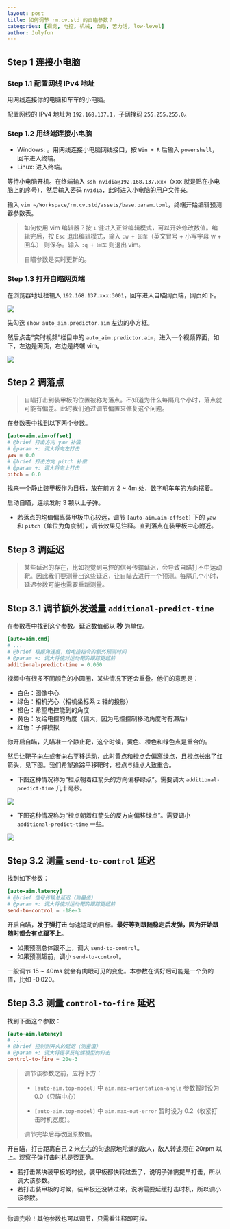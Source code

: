 ```yaml
---
layout: post
title: 如何调节 rm.cv.std 的自瞄参数？
categories: [视觉, 电控, 机械, 自瞄, 苦力活, low-level]
author: Julyfun
---
```


## Step 1 连接小电脑

### Step 1.1 配置网线 IPv4 地址

用网线连接你的电脑和车车的小电脑。

配置网线的 IPv4 地址为 `192.168.137.1`，子网掩码 `255.255.255.0`。

### Step 1.2 用终端连接小电脑

- Windows: 。用网线连接小电脑网线接口，按 `Win + R` 后输入 `powershell`，回车进入终端。
- Linux: 进入终端。

等待小电脑开机。在终端输入 `ssh nvidia@192.168.137.xxx`（xxx 就是贴在小电脑上的序号），然后输入密码 `nvidia`，此时进入小电脑的用户文件夹。

输入 `vim ~/Workspace/rm.cv.std/assets/base.param.toml`，终端开始编辑预测器参数表。

> 如何使用 vim 编辑器？按 `i` 键进入正常编辑模式，可以开始修改数值。编辑完后，按 `Esc` 退出编辑模式，输入 `:w + 回车`（英文冒号 + 小写字母 w + 回车） 则保存。输入 `:q + 回车` 则退出 vim。
>
> 自瞄参数是实时更新的。
>

### Step 1.3 打开自瞄网页端

在浏览器地址栏输入 `192.168.137.xxx:3001`，回车进入自瞄网页端，网页如下。

![](assets/3871684244550_.pic_hd.jpg)

先勾选 `show auto_aim.predictor.aim` 左边的小方框。

然后点击“实时视频”栏目中的 `auto_aim.predictor.aim`，进入一个视频界面，如下，左边是网页，右边是终端 vim。

![](assets/3911684247552_.pic_hd.jpg)

## Step 2 调落点

> 自瞄打击到装甲板的位置被称为落点。不知道为什么每隔几个小时，落点就可能有偏差。此时我们通过调节偏置来修复这个问题。

在参数表中找到以下两个参数。

```toml
[auto-aim.aim-offset]
# @brief 打击方向 yaw 补偿
# @param +: 调大将向左打击
yaw = 0.0
# @brief 打击方向 pitch 补偿
# @param +: 调大将向上打击
pitch = 0.0
```

找来一个静止装甲板作为目标，放在前方 2 ~ 4m 处，数字朝车车的方向摆着。

启动自瞄，连续发射 3 颗以上子弹。

- 若落点的均值偏离装甲板中心较远，调节 `[auto-aim.aim-offset]` 下的 `yaw` 和 `pitch`（单位为角度制），调节效果见注释。直到落点在装甲板中心附近。

## Step 3 调延迟

> 某些延迟的存在，比如视觉到电控的信号传输延迟，会导致自瞄打不中运动靶。因此我们要测量出这些延迟，让自瞄去进行一个预测。每隔几个小时，延迟参数可能也需要重新测量。

## Step 3.1 调节额外发送量 `additional-predict-time`

在参数表中找到这个参数。延迟数值都以 **秒** 为单位。

```toml
[auto-aim.cmd]
# ...
# @brief 根据角速度，给电控指令的额外预测时间
# @param +: 调大将使对运动靶的跟踪更超前
additional-predict-time = 0.060
```

视频中有很多不同颜色的小圆圈，某些情况下还会重叠。他们的意思是：

- 白色：图像中心
- 绿色：相机光心（相机坐标系 z 轴的投影）
- 橙色：希望电控能到的角度
- 黄色：发给电控的角度（偏大，因为电控控制移动角度时有滞后）
- 红色：子弹模拟

你开启自瞄，先瞄准一个静止靶，这个时候，黄色、橙色和绿色点是重合的。

然后让靶子向左或者向右平移运动，此时黄点和橙点会偏离绿点，且橙点长出了红箭头，见下图。我们希望追踪平移靶时，橙点与绿点大致重合。

- 下图这种情况称为“橙点朝着红箭头的方向偏移绿点”。需要调大 `additional-predict-time` 几十毫秒。

![](assets/3891684246407_.pic.jpg)

- 下图这种情况称为“橙点朝着红箭头的反方向偏移绿点”。需要调小 `additional-predict-time` 一些。

![](assets/3901684246652_.pic.jpg)

## Step 3.2 测量 `send-to-control` 延迟

找到如下参数：

```toml
[auto-aim.latency]
# @brief 信号传输总延迟（测量值）
# @param +: 调大将使对运动靶的跟踪更超前
send-to-control = -18e-3
```

开启自瞄，**发子弹打击** 匀速运动的目标。**最好等到跟随稳定后发弹，因为开始跟随时都会有点跟不上**。

- 如果预测总体跟不上，调大 `send-to-control`。
- 如果预测超前，调小 `send-to-control`。

一般调节 15 ~ 40ms 就会有肉眼可见的变化。本参数在调好后可能是一个负的值，比如 -0.020。

## Step 3.3 测量 `control-to-fire` 延迟

找到下面这个参数：

```toml
[auto-aim.latency]
# ...
# @brief 控制到开火的延迟（测量值）
# @param +: 调大将提早反陀螺模型的打击
control-to-fire = 20e-3
```

> 调节该参数之前，应将下方：
> - `[auto-aim.top-model]` 中 `aim.max-orientation-angle` 参数暂时设为 0.0（只瞄中心）
> 
> - `[auto-aim.top-model]` 中 `aim.max-out-error` 暂时设为 0.2（收紧打击时机宽度）。
> 
> 调节完毕后再改回原数值。

开自瞄，打击距离自己 2 米左右的匀速原地陀螺的敌人，敌人转速须在 20rpm 以上。观察子弹打击时机是否正确。

- 若打击某块装甲板的时候，装甲板都快转过去了，说明子弹需提早打击，所以调大该参数。
- 若打击装甲板的时候，装甲板还没转过来，说明需要延缓打击时机，所以调小该参数。

---

你调完啦！其他参数也可以调节，只需看注释即可捏。
